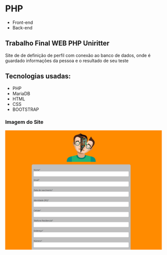 # PHP
- Front-end
- Back-end

## Trabalho Final WEB PHP Uniritter

Site de de definição de perfil com conexão ao banco de dados, onde é guardado informações da pessoa e o resultado de seu teste

## Tecnologias usadas:
- PHP
- MariaDB
- HTML
- CSS
- BOOTSTRAP

### Imagem do Site

![](https://github.com/eminesf/TrabalhoFinalPHPUniritter/blob/master/imagem%20site.jpg)
